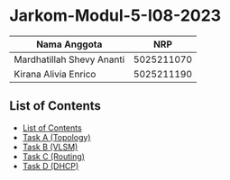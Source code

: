 # Jarkom-Modul-5-I08-2023

Nama Anggota | NRP
------------------- | --------------		
Mardhatillah Shevy Ananti | 5025211070
Kirana Alivia Enrico | 5025211190

## List of Contents
- [List of Contents](#List-of-Contents)
- [Task A (Topology)](#topology)
- [Task B (VLSM)](#vlsm)
- [Task C (Routing)](#routing)
- [Task D (DHCP)](#dhcp)
